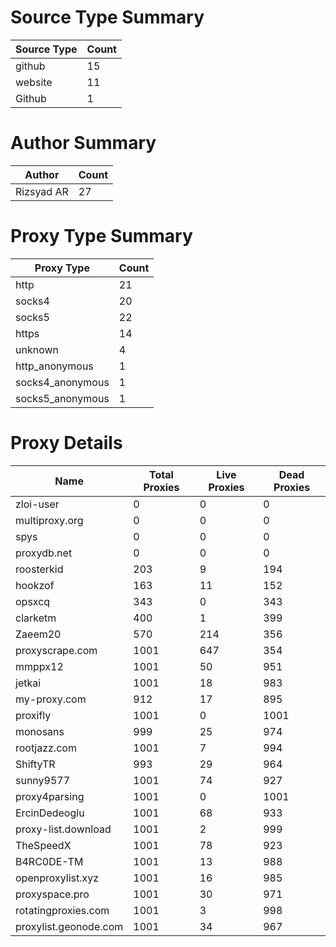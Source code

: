 # Source Type Summary

| Source Type | Count |
|-------------|-------|
| github | 15 |
| website | 11 |
| Github | 1 |


# Author Summary

| Author | Count |
|--------|-------|
| Rizsyad AR | 27 |


# Proxy Type Summary

| Proxy Type | Count |
|------------|-------|
| http | 21 |
| socks4 | 20 |
| socks5 | 22 |
| https | 14 |
| unknown | 4 |
| http_anonymous | 1 |
| socks4_anonymous | 1 |
| socks5_anonymous | 1 |


# Proxy Details

| Name | Total Proxies | Live Proxies | Dead Proxies |
|------|---------------|--------------|---------------|
| zloi-user | 0 | 0 | 0 |
| multiproxy.org | 0 | 0 | 0 |
| spys | 0 | 0 | 0 |
| proxydb.net | 0 | 0 | 0 |
| roosterkid | 203 | 9 | 194 |
| hookzof | 163 | 11 | 152 |
| opsxcq | 343 | 0 | 343 |
| clarketm | 400 | 1 | 399 |
| Zaeem20 | 570 | 214 | 356 |
| proxyscrape.com | 1001 | 647 | 354 |
| mmppx12 | 1001 | 50 | 951 |
| jetkai | 1001 | 18 | 983 |
| my-proxy.com | 912 | 17 | 895 |
| proxifly | 1001 | 0 | 1001 |
| monosans | 999 | 25 | 974 |
| rootjazz.com | 1001 | 7 | 994 |
| ShiftyTR | 993 | 29 | 964 |
| sunny9577 | 1001 | 74 | 927 |
| proxy4parsing | 1001 | 0 | 1001 |
| ErcinDedeoglu | 1001 | 68 | 933 |
| proxy-list.download | 1001 | 2 | 999 |
| TheSpeedX | 1001 | 78 | 923 |
| B4RC0DE-TM | 1001 | 13 | 988 |
| openproxylist.xyz | 1001 | 16 | 985 |
| proxyspace.pro | 1001 | 30 | 971 |
| rotatingproxies.com | 1001 | 3 | 998 |
| proxylist.geonode.com | 1001 | 34 | 967 |
